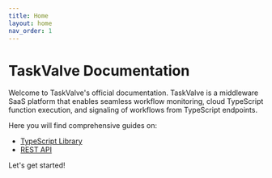 ```yaml
---
title: Home
layout: home
nav_order: 1
---
```


# TaskValve Documentation

Welcome to TaskValve's official documentation. TaskValve is a middleware SaaS platform that enables seamless workflow monitoring, cloud TypeScript function execution, and signaling of workflows from TypeScript endpoints.

Here you will find comprehensive guides on:

- [TypeScript Library](/typescript)
- [REST API](/api)

Let's get started!
